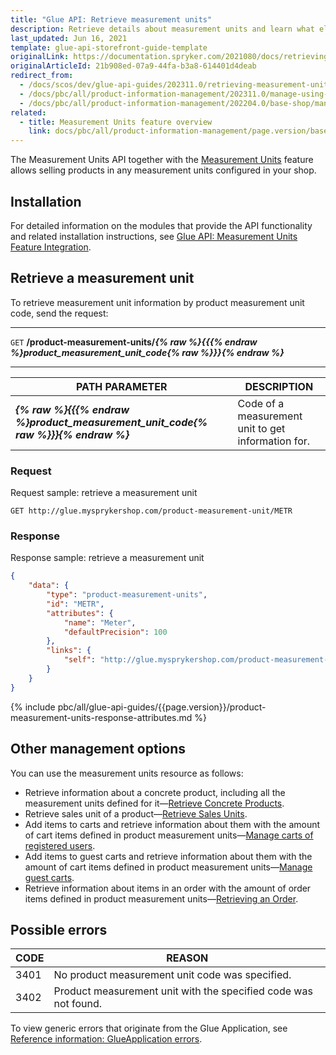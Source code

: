 ```yaml
---
title: "Glue API: Retrieve measurement units"
description: Retrieve details about measurement units and learn what else you can do with the resource.
last_updated: Jun 16, 2021
template: glue-api-storefront-guide-template
originalLink: https://documentation.spryker.com/2021080/docs/retrieving-measurement-units
originalArticleId: 21b908ed-07a9-44fa-b3a8-614401d4deab
redirect_from:
  - /docs/scos/dev/glue-api-guides/202311.0/retrieving-measurement-units.html
  - /docs/pbc/all/product-information-management/202311.0/manage-using-glue-api/glue-api-retrieve-measurement-units.html
  - /docs/pbc/all/product-information-management/202204.0/base-shop/manage-using-glue-api/glue-api-retrieve-measurement-units.html
related:
  - title: Measurement Units feature overview
    link: docs/pbc/all/product-information-management/page.version/base-shop/feature-overviews/measurement-units-feature-overview.html
---
```


The Measurement Units API together with the [Measurement Units](/docs/pbc/all/product-information-management/{{page.version}}/base-shop/feature-overviews/measurement-units-feature-overview.html) feature allows selling products in any measurement units configured in your shop.

## Installation

For detailed information on the modules that provide the API functionality and related installation instructions, see [Glue API: Measurement Units Feature Integration](/docs/pbc/all/product-information-management/{{page.version}}/base-shop/install-and-upgrade/install-glue-api/install-the-measurement-units-glue-api.html).

## Retrieve a measurement unit

To retrieve measurement unit information by product measurement unit code, send the request:

---
`GET` **/product-measurement-units/*{% raw %}{{{% endraw %}product_measurement_unit_code{% raw %}}}{% endraw %}***

---

| PATH PARAMETER | DESCRIPTION |
| --- | --- |
| ***{% raw %}{{{% endraw %}product_measurement_unit_code{% raw %}}}{% endraw %}*** | Code of a measurement unit to get information for. |

### Request

Request sample: retrieve a measurement unit

`GET http://glue.mysprykershop.com/product-measurement-unit/METR`

### Response

Response sample: retrieve a measurement unit

```json
{
    "data": {
        "type": "product-measurement-units",
        "id": "METR",
        "attributes": {
            "name": "Meter",
            "defaultPrecision": 100
        },
        "links": {
            "self": "http://glue.mysprykershop.com/product-measurement-units/METR"
        }
    }
}
```

{% include pbc/all/glue-api-guides/{{page.version}}/product-measurement-units-response-attributes.md %} <!-- To edit, see /_includes/pbc/all/glue-api-guides/{{page.version}}/product-measurement-units-response-attributes.md -->


## Other management options

You can use the measurement units resource as follows:

* Retrieve information about a concrete product, including all the measurement units defined for it—[Retrieve Concrete Products](/docs/pbc/all/product-information-management/{{page.version}}/base-shop/manage-using-glue-api/concrete-products/glue-api-retrieve-concrete-products.html).
* Retrieve sales unit of a product—[Retrieve Sales Units](/docs/pbc/all/product-information-management/{{page.version}}/base-shop/manage-using-glue-api/abstract-products/glue-api-retrieve-abstract-products.html).
*  Add items to carts and retrieve information about them with the amount of cart items defined in product measurement units—[Manage carts of registered users](/docs/pbc/all/cart-and-checkout/{{page.version}}/base-shop/manage-using-glue-api/manage-carts-of-registered-users/glue-api-manage-items-in-carts-of-registered-users.html).
* Add items to guest carts and retrieve information about them with the amount of cart items defined in product measurement units—[Manage guest carts](/docs/pbc/all/cart-and-checkout/{{page.version}}/base-shop/manage-using-glue-api/manage-guest-carts/glue-api-manage-guest-carts.html).
* Retrieve information about items in an order with the amount of order items defined in product measurement units—[Retrieving an Order](/docs/pbc/all/customer-relationship-management/{{page.version}}/base-shop/manage-using-glue-api/customers/glue-api-retrieve-customer-orders.html).

## Possible errors

| CODE | REASON |
| --- | --- |
| 3401 | No product measurement unit code was specified. |
| 3402 | Product measurement unit with the specified code was not found. |

To view generic errors that originate from the Glue Application, see [Reference information: GlueApplication errors](/docs/dg/dev/glue-api/{{page.version}}/old-glue-infrastructure/reference-information-glueapplication-errors.html).
